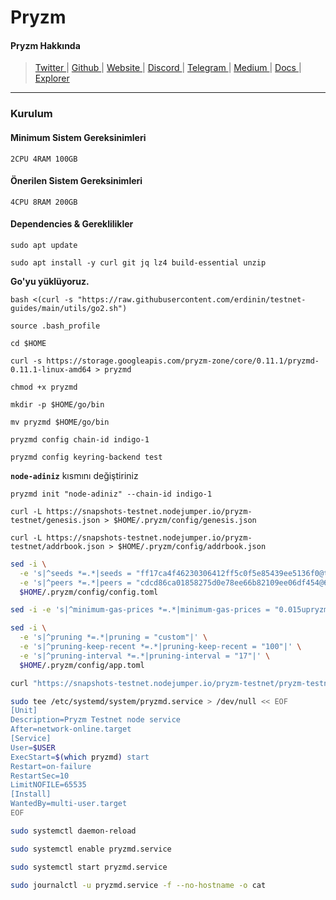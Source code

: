 # Pryzm

#### Pryzm Hakkında

> [Twitter ](https://twitter.com/pryzm\_zone)| [Github ](https://github.com/pryzm-finance)| [Website ](https://pryzm.zone/)| [Discord ](https://discord.gg/pryzm-869587037286715422)| [Telegram ](https://t.me/+uB3fAFC56KIzZDVk)| [Medium ](https://pryzm.medium.com/)| [Docs ](https://docs.pryzm.zone/)| [Explorer](https://testnet.itrocket.net/pryzm)

***

### Kurulum

#### Minimum Sistem Gereksinimleri

```
2CPU 4RAM 100GB
```

#### Önerilen Sistem Gereksinimleri

```
4CPU 8RAM 200GB
```

#### Dependencies & Gereklilikler

```
sudo apt update
```

```
sudo apt install -y curl git jq lz4 build-essential unzip
```

**Go'yu yüklüyoruz.**

```
bash <(curl -s "https://raw.githubusercontent.com/erdinin/testnet-guides/main/utils/go2.sh")
```

```
source .bash_profile
```

```
cd $HOME
```

```
curl -s https://storage.googleapis.com/pryzm-zone/core/0.11.1/pryzmd-0.11.1-linux-amd64 > pryzmd
```

```
chmod +x pryzmd
```

```
mkdir -p $HOME/go/bin
```

```
mv pryzmd $HOME/go/bin
```

```
pryzmd config chain-id indigo-1
```

```
pryzmd config keyring-backend test
```

**`node-adiniz`** kısmını değiştiriniz

```
pryzmd init "node-adiniz" --chain-id indigo-1
```

```
curl -L https://snapshots-testnet.nodejumper.io/pryzm-testnet/genesis.json > $HOME/.pryzm/config/genesis.json
```

```
curl -L https://snapshots-testnet.nodejumper.io/pryzm-testnet/addrbook.json > $HOME/.pryzm/config/addrbook.json
```

```bash
sed -i \
  -e 's|^seeds *=.*|seeds = "ff17ca4f46230306412ff5c0f5e85439ee5136f0@testnet-seed.pryzm.zone:26656,fbfd48af73cd1f6de7f9102a0086ac63f46fb911@pryzm-testnet-seed.itrocket.net:41656"|' \
  -e 's|^peers *=.*|peers = "cdcd86ca01858275d0e78ee66b82109ee06df454@65.108.72.253:40656,cddf23604f62d0b7a6b0bb19418a9e8625d04f2a@207.244.246.204:41656"|' \
  $HOME/.pryzm/config/config.toml
```

```bash
sed -i -e 's|^minimum-gas-prices *=.*|minimum-gas-prices = "0.015upryzm,0.01factory/pryzm15k9s9p0ar0cx27nayrgk6vmhyec3lj7vkry7rx/uusdsim"|' $HOME/.pryzm/config/app.toml
```

```bash
sed -i \
  -e 's|^pruning *=.*|pruning = "custom"|' \
  -e 's|^pruning-keep-recent *=.*|pruning-keep-recent = "100"|' \
  -e 's|^pruning-interval *=.*|pruning-interval = "17"|' \
  $HOME/.pryzm/config/app.toml
```

```bash
curl "https://snapshots-testnet.nodejumper.io/pryzm-testnet/pryzm-testnet_latest.tar.lz4" | lz4 -dc - | tar -xf - -C "$HOME/.pryzm"
```

```bash
sudo tee /etc/systemd/system/pryzmd.service > /dev/null << EOF
[Unit]
Description=Pryzm Testnet node service
After=network-online.target
[Service]
User=$USER
ExecStart=$(which pryzmd) start
Restart=on-failure
RestartSec=10
LimitNOFILE=65535
[Install]
WantedBy=multi-user.target
EOF
```

```bash
sudo systemctl daemon-reload
```

```bash
sudo systemctl enable pryzmd.service
```

```bash
sudo systemctl start pryzmd.service
```

```bash
sudo journalctl -u pryzmd.service -f --no-hostname -o cat
```


